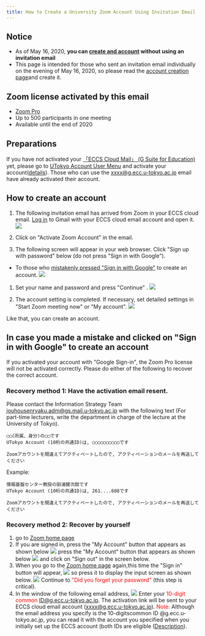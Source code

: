 ```yaml
---
title: How to Create a University Zoom Account Using Invitation Email
---
```


## Notice

* As of May 16, 2020, **you can [create and account](create_account) without using an invitation email**
* This page is intended for those who sent an invitation email individually on the evening of May 16, 2020, so please read the [account creation page](create_account)and create it.

## Zoom license activated by this email

 * [Zoom Pro](https://www.zoom.us/pricing/?zcid=2502&creative=372836060623&keyword=%2Bzoom%20%E8%A8%98%E9%8C%B2&matchtype=b&network=g&device=c&gclid=Cj0KCQjwx7zzBRCcARIsABPRscOD9-6-XKTSyUy5gK7SieIY89abNP-_0OcXGIezRfUuLq-BCwSJfCAaAiN9EALw_wcB)
 * Up to 500 participants in one meeting
 * Available until the end of 2020

## Preparations

If you have not activated your <a href="https://www.ecc.u-tokyo.ac.jp/announcement/2016/02/08_2116.html" target="_blank">「ECCS Cloud Mail」 (G Suite for Education)</a> yet, please go to <a href="https://utacm.adm.u-tokyo.ac.jp/webmtn/LoginServlet" target="_blank">UTokyo Account User Menu</a> and activate your account(<a href="https://hwb.ecc.u-tokyo.ac.jp/wp/literacy/email/initialize/" target="_blank">details</a>). Those who can use the xxxx@g.ecc.u-tokyo.ac.jp email have already activated their account.

## How to create an account

1. The following invitation email has arrived from Zoom in your ECCS cloud email. [Log in](https://mail.google.com/a/g.ecc.u-tokyo.ac.jp) to Gmail with your ECCS cloud email account and open it.
  ![](img/zoom_account_email.png)  


1. Click on "Activate Zoom Account" in the email. 

1. The following screen will appear in your web browser. Click "Sign up with password" below (do not press "Sign in with Google"). 
  * To those who [mistakenly pressed "Sign in with Google"](#if_you_create_a_wrong_account) to create an account.
  ![](img/zoom_account_browser1_old.png)
  
1. Set your name and password and press "Continue"  .
  ![](img/zoom_account_browser2.png)
  
1. The account setting is completed. If necessary, set detailed settings in "Start Zoom meeting now" or "My account".
  ![](img/zoom_account_browser3.png)
  
  
Like that, you can create an account.

<a name="if_you_create_a_wrong_account"> </a>
## In case you made a mistake and clicked on "Sign in with Google" to create an account

If you activated your account with "Google Sign-in", the Zoom Pro license will not be activated correctly. Please do either of the following to recover the correct account.

### Recovery method 1: Have the activation email resent.

Please contact the Information Strategy Team jouhousenryaku.adm@gs.mail.u-tokyo.ac.jp with the following text (For part-time lecturers, write the department in charge of the lecture at the University of Tokyo).

```
◯◯(所属、身分)の◯◯です
UTokyo Account (10桁の共通ID)は, ◯◯◯◯◯◯◯◯◯◯です

Zoomアカウントを間違えてアクティベートしたので, アクティベーションのメールを再送してください

```

Example:

```
情報基盤センター教授の田浦健次朗です
UTokyo Account (10桁の共通ID)は, 261....608です

Zoomアカウントを間違えてアクティベートしたので, アクティベーションのメールを再送してください

```

### Recovery method 2: Recover by yourself
1. go to [Zoom home page](https://zoom.us/)
1. If you are signed in, press the "My Account" button that appears as shown below 
 ![](img/recover_1.png)
press the "My Account" button that appears as shown below 
 ![](img/recover_2.png)
and click on "Sign out" in the screen below.
1. When you go to the [Zoom home page](https://zoom.us/) again,this time the "Sign in" button will appear, 
 ![](img/recover_3.png)
so press it to display the input screen as shown below.
 ![](img/recover_4.png)
Continue to <font color="red">"Did you forget your password"</font> (this step is critical).
1. In the window of the following email address,
 ![](img/recover_5.png)
Enter your <font color="red">10-digit common ID@g.ecc.u-tokyo.ac.jp</font>. 
The activation link will be sent to your ECCS cloud email account (xxxx@g.ecc.u-tokyo.ac.jp).  <font color="red">Note:</font> Although the email address you specify is the 10-digitscommon ID @g.ecc.u-tokyo.ac.jp, you can read it with the account you specified when you initially set up the ECCS account (both IDs are eligible (<a href="https://www.ecc.u-tokyo.ac.jp/announcement/2020/03/12_3139.html" target="_blank">Description</a>).
 
